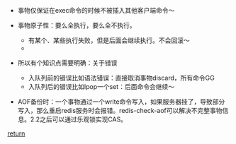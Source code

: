 * 事物仅保证在exec命令的时候不被插入其他客户端命令～
* 事物原子性：要么全执行，要么全不执行。
    * 有某个、某些执行失败，但是后面会继续执行。不会回滚～
    * 
* 所以有个知识点需要明确：关于错误
    * 入队列前的错误比如语法错误：直接取消事物discard，所有命令GG
    * 入队列后的错误比如lpop一个set：后面命令会继续～

* AOF备份时：一个事物通过一个write命令写入，如果服务器挂了，导致部分写入，那么重启redis服务时会报错。redis-check-aof可以解决不完整事物信息。2.2之后可以通过乐观锁实现CAS。




[return](README.md)